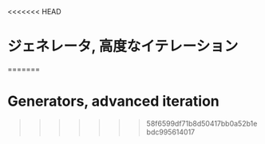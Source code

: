 
<<<<<<< HEAD
# ジェネレータ, 高度なイテレーション
=======
# Generators, advanced iteration
>>>>>>> 58f6599df71b8d50417bb0a52b1ebdc995614017
